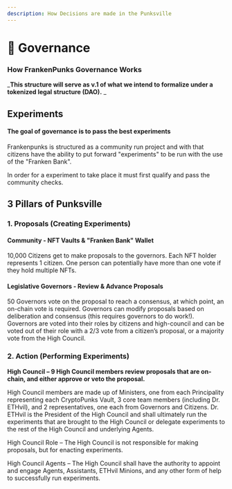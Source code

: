 ```yaml
---
description: How Decisions are made in the Punksville
---
```


# 📔 Governance

### How FrankenPunks Governance Works

_**This structure will serve as v.1 of what we intend to formalize under a tokenized legal structure (DAO).** _&#x20;

## Experiments

#### The goal of governance is to pass the best experiments

Frankenpunks is structured as a community run project and with that citizens have the ability to put forward "experiments" to be run with the use of the "Franken Bank".

In order for a experiment to take place it must first qualify and pass the community checks.&#x20;

## 3 Pillars of Punksville

### 1. Proposals (Creating Experiments)

#### Community - NFT Vaults & "Franken Bank" Wallet

10,000 Citizens get to make proposals to the governors. Each NFT holder represents 1 citizen. One person can potentially have more than one vote if they hold multiple NFTs.&#x20;

#### Legislative Governors - Review & Advance Proposals

50 Governors vote on the proposal to reach a consensus, at which point, an on-chain vote is required. Governors can modify proposals based on deliberation and consensus (this requires governors to do work!). Governors are voted into their roles by citizens and high-council and can be voted out of their role with a 2/3 vote from a citizen’s proposal, or a majority vote from the High Council.

### 2. Action (Performing Experiments)&#x20;

**High Council – 9 High Council members review proposals that are on-chain, and either approve or veto the proposal.**&#x20;

High Council members are made up of Ministers, one from each Principality representing each CryptoPunks Vault, 3 core team members (including Dr. ETHvil), and 2 representatives, one each from Governors and Citizens. Dr. ETHvil is the President of the High Council and shall ultimately run the experiments that are brought to the High Council or delegate experiments to the rest of the High Council and underlying Agents.

High Council Role – The High Council is not responsible for making proposals, but for enacting experiments.&#x20;

High Council Agents – The High Council shall have the authority to appoint and engage Agents, Assistants, ETHvil Minions, and any other form of help to successfully run experiments.&#x20;

###
